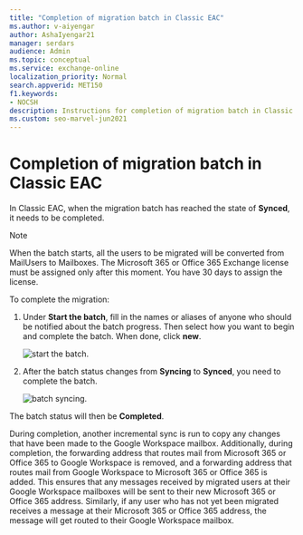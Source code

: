 ```yaml
---
title: "Completion of migration batch in Classic EAC"
ms.author: v-aiyengar
author: AshaIyengar21
manager: serdars
audience: Admin
ms.topic: conceptual
ms.service: exchange-online
localization_priority: Normal
search.appverid: MET150
f1.keywords:
- NOCSH
description: Instructions for completion of migration batch in Classic EAC.
ms.custom: seo-marvel-jun2021
---
```


# Completion of migration batch in Classic EAC

In Classic EAC, when the migration batch has reached the state of **Synced**, it needs to be completed.

> [!NOTE]
> When the batch starts, all the users to be migrated will be converted from MailUsers to Mailboxes. The Microsoft 365 or Office 365 Exchange license must be assigned only after this moment. You have 30 days to assign the license.

To complete the migration:

1. Under **Start the batch**, fill in the names or aliases of anyone who should be notified about the batch progress. Then select how you want to begin and complete the batch. When done, click **new**.

    ![start the batch.](../media/gsuite-mig-17-eac-start.png)

1. After the batch status changes from **Syncing** to **Synced**, you need to complete the batch. 

    ![batch syncing.](../media/gsuite-mig-18-eac-syncing.png)

The batch status will then be **Completed**.

During completion, another incremental sync is run to copy any changes that have been made to the Google Workspace mailbox. Additionally, during completion, the forwarding address that routes mail from Microsoft 365 or Office 365 to Google Workspace is removed, and a forwarding address that routes mail from Google Workspace to Microsoft 365 or Office 365 is added. This ensures that any messages received by migrated users at their Google Workspace mailboxes will be sent to their new Microsoft 365 or Office 365 address. Similarly, if any user who has not yet been migrated receives a message at their Microsoft 365 or Office 365 address, the message will get routed to their Google Workspace mailbox.